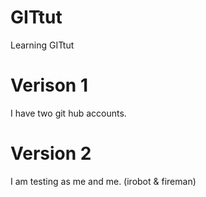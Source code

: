 # GITtut
Learning GITtut


# Verison 1
I have two git hub accounts.


# Version 2
I am testing as me and me. (irobot & fireman)

